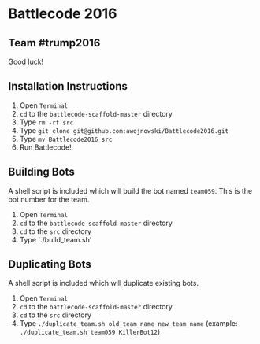 Battlecode 2016
===============

Team #trump2016
---------------

Good luck!

Installation Instructions
-------------------------

1. Open `Terminal`
2. `cd` to the `battlecode-scaffold-master` directory
3. Type `rm -rf src`
4. Type `git clone git@github.com:awojnowski/Battlecode2016.git`
5. Type `mv Battlecode2016 src`
6. Run Battlecode!

Building Bots
-------------

A shell script is included which will build the bot named `team059`. This is the bot number for the team.

1. Open `Terminal`
2. `cd` to the `battlecode-scaffold-master` directory
3. `cd` to the `src` directory
4. Type `./build_team.sh'

Duplicating Bots
----------------

A shell script is included which will duplicate existing bots.

1. Open `Terminal`
2. `cd` to the `battlecode-scaffold-master` directory
3. `cd` to the `src` directory
4. Type `./duplicate_team.sh old_team_name new_team_name` (example: `./duplicate_team.sh team059 KillerBot12`)